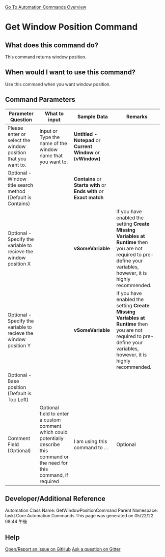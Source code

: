 <!--TITLE: Get Window Position Command -->
<!-- SUBTITLE: a command in the Window Commands group. -->
[Go To Automation Commands Overview](/automation-commands.md)


# Get Window Position Command


## What does this command do?
This command returns window position.


## When would I want to use this command?
Use this command when you want window position.


## Command Parameters
| Parameter Question   	| What to input  	|  Sample Data 	| Remarks  	|
| ---                    | ---               | ---           | ---       |
|Please enter or select the window position that you want to.|Input or Type the name of the window name that you want to.|**Untitled - Notepad** or **Current Window** or **{vWindow}**||
|Optional - Window title search method (Default is Contains)||**Contains** or **Starts with** or **Ends with** or **Exact match**||
|Optional - Specify the variable to recieve the window position X||**vSomeVariable**|If you have enabled the setting **Create Missing Variables at Runtime** then you are not required to pre-define your variables, however, it is highly recommended.|
|Optional - Specify the variable to recieve the window position Y||**vSomeVariable**|If you have enabled the setting **Create Missing Variables at Runtime** then you are not required to pre-define your variables, however, it is highly recommended.|
|Optional - Base position (Default is Top Left)||||
|Comment Field (Optional)|Optional field to enter a custom comment which could potentially describe this command or the need for this command, if required|I am using this command to ...|Optional|














## Developer/Additional Reference
Automation Class Name: GetWindowPositionCommand
Parent Namespace: taskt.Core.Automation.Commands
This page was generated on 05/22/22 08:44 午後


## Help
[Open/Report an issue on GitHub](https://github.com/saucepleez/taskt/issues/new)
[Ask a question on Gitter](https://gitter.im/taskt-rpa/Lobby)
